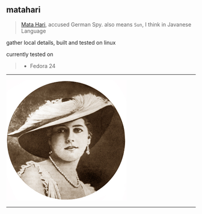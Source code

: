 ## matahari

> [Mata Hari](https://en.wikipedia.org/wiki/Mata_Hari), accused German Spy.
> also means `Sun`, I think in Javanese Language

gather local details, built and tested on linux

currently tested on
> * Fedora 24

---

![image of Mata Hari](docs/Mata_Hari_Courtesy_Wikimedia.jpg)

---

